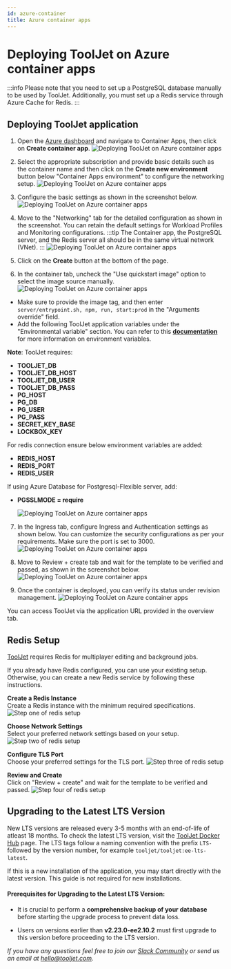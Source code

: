 ```yaml
---
id: azure-container
title: Azure container apps
---
```


# Deploying ToolJet on Azure container apps

:::info
Please note that you need to set up a PostgreSQL database manually to be used by ToolJet. Additionally, you must set up a Redis service through Azure Cache for Redis.
:::

## Deploying ToolJet application

1. Open the [Azure dashboard](https://portal.azure.com) and navigate to Container Apps, then click on **Create container app**.
    <img className="screenshot-full" src="/img/setup/azure-container/step1.png" alt="Deploying ToolJet on Azure container apps" />

2. Select the appropriate subscription and provide basic details such as the container name and then click on the **Create new environment** button below "Container Apps environment" to configure the networking setup.
    <img className="screenshot-full" src="/img/setup/azure-container/step2.png" alt="Deploying ToolJet on Azure container apps" />

3. Configure the basic settings as shown in the screenshot below.
    <img className="screenshot-full" src="/img/setup/azure-container/step3-1.png" alt="Deploying ToolJet on Azure container apps" />
   
4. Move to the "Networking" tab for the detailed configuration as shown in the screenshot. You can retain the default settings for Workload Profiles and Monitoring configurations.
    :::tip
    The Container app, the PostgreSQL server, and the Redis server all should be in the same virtual network (VNet).
    :::
    <img className="screenshot-full" src="/img/setup/azure-container/step3-2.png" alt="Deploying ToolJet on Azure container apps" />

5. Click on the **Create** button at the bottom of the page.

6. In the container tab, uncheck the "Use quickstart image" option to select the image source manually.
   <img className="screenshot-full img-m" src="/img/setup/azure-container/step3-v2.png" alt="Deploying ToolJet on Azure container apps" />
  - Make sure to provide the image tag, and then enter `server/entrypoint.sh, npm, run, start:prod` in the "Arguments override" field.
  - Add the following ToolJet application variables under the "Environmental variable" section. You can refer to this [**documentation**](/docs/setup/env-vars) for more information on environment variables.

  **Note**: ToolJet requires: 
   - **TOOLJET_DB** 
   - **TOOLJET_DB_HOST**
   - **TOOLJET_DB_USER**
   - **TOOLJET_DB_PASS**
   - **PG_HOST**
   - **PG_DB**
   - **PG_USER**
   - **PG_PASS**
   - **SECRET_KEY_BASE** 
   - **LOCKBOX_KEY**

   For redis connection ensure below environment variables are added:
   - **REDIS_HOST**
   - **REDIS_PORT**
   - **REDIS_USER**

   If using Azure Database for Postgresql-Flexible server, add:
   - **PGSSLMODE = require**
  
      <img className="screenshot-full" src="/img/setup/azure-container/step4-v2.png" alt="Deploying ToolJet on Azure container apps" />

7. In the Ingress tab, configure Ingress and Authentication settings as shown below. You can customize the security configurations as per your requirements. Make sure the port is set to 3000.
      <img className="screenshot-full" src="/img/setup/azure-container/step4.png" alt="Deploying ToolJet on Azure container apps" />

8. Move to Review + create tab and wait for the template to be verified and passed, as shown in the screenshot below.
    <img className="screenshot-full" src="/img/setup/azure-container/step5a-v2.png" alt="Deploying ToolJet on Azure container apps" />

9. Once the container is deployed, you can verify its status under revision management.
      <img className="screenshot-full" src="/img/setup/azure-container/step6.png" alt="Deploying ToolJet on Azure container apps" />

You can access ToolJet via the application URL provided in the overview tab.

## Redis Setup

[ToolJet](https://hub.docker.com/repository/docker/tooljet/tooljet/general) requires Redis for multiplayer editing and background jobs.

If you already have Redis configured, you can use your existing setup. Otherwise, you can create a new Redis service by following these instructions.

**Create a Redis Instance** <br/>
Create a Redis instance with the minimum required specifications.
<img className="screenshot-full img-l" src="/img/setup/azure-container/redis-setup/1.png" alt="Step one of redis setup" />

**Choose Network Settings** <br/> 
Select your preferred network settings based on your setup. 
<img className="screenshot-full img-l" src="/img/setup/azure-container/redis-setup/2.png" alt="Step two of redis setup" />

**Configure TLS Port** <br/> 
Choose your preferred settings for the TLS port.
<img className="screenshot-full img-l" src="/img/setup/azure-container/redis-setup/3.png" alt="Step three of redis setup" />

**Review and Create** <br/> 
Click on "Review + create" and wait for the template to be verified and passed.
<img className="screenshot-full img-l" src="/img/setup/azure-container/redis-setup/4.png" alt="Step four of redis setup" />

## Upgrading to the Latest LTS Version

New LTS versions are released every 3-5 months with an end-of-life of atleast 18 months. To check the latest LTS version, visit the [ToolJet Docker Hub](https://hub.docker.com/r/tooljet/tooljet/tags) page. The LTS tags follow a naming convention with the prefix `LTS-` followed by the version number, for example `tooljet/tooljet:ee-lts-latest`.

If this is a new installation of the application, you may start directly with the latest version. This guide is not required for new installations.

#### Prerequisites for Upgrading to the Latest LTS Version:

- It is crucial to perform a **comprehensive backup of your database** before starting the upgrade process to prevent data loss.

- Users on versions earlier than **v2.23.0-ee2.10.2** must first upgrade to this version before proceeding to the LTS version.

*If you have any questions feel free to join our [Slack Community](https://tooljet.com/slack) or send us an email at hello@tooljet.com.*
